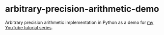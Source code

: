 # arbitrary-precision-arithmetic-demo
Arbitrary precision arithmetic implementation in Python as a demo for [my YouTube tutorial series](https://www.youtube.com/playlist?list=PLGI5yUFVsUkWO26oPixUNYwKick1LxiWR).
